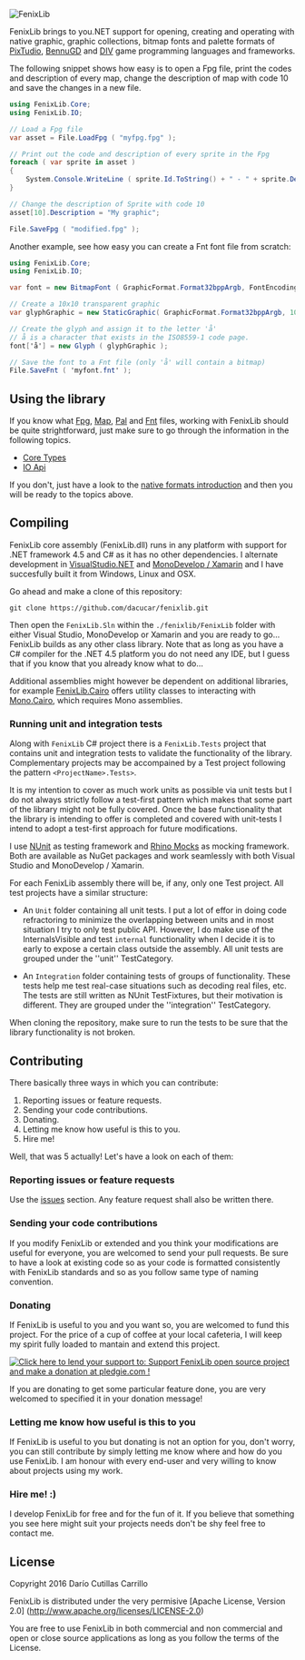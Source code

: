 ![FenixLib](http://dacucar.com/fenixlib/fenixlib.png "FenixLib Logo")

FenixLib brings to you.NET support for opening, creating and operating with
native graphic, graphic collections, bitmap fonts and palette formats of
[PixTudio](https://pixtudio.org), [BennuGD](https://bennugd.org) and 
[DIV](http://div-arena.co.uk/) game programming languages and frameworks.

The following snippet shows how easy is to open a Fpg file, print the codes
and description of every map, change the description of map with code 10 and
save the changes in a new file.
```csharp
using FenixLib.Core;
using FenixLib.IO;

// Load a Fpg file
var asset = File.LoadFpg ( "myfpg.fpg" );

// Print out the code and description of every sprite in the Fpg
foreach ( var sprite in asset )
{
	System.Console.WriteLine ( sprite.Id.ToString() + " - " + sprite.Description );
}

// Change the description of Sprite with code 10
asset[10].Description = "My graphic";

File.SaveFpg ( "modified.fpg" );
```

Another example, see how easy you can create a Fnt font file from scratch:
```csharp
using FenixLib.Core;
using FenixLib.IO;

var font = new BitmapFont ( GraphicFormat.Format32bppArgb, FontEncoding.ISO85591 );

// Create a 10x10 transparent graphic
var glyphGraphic = new StaticGraphic( GraphicFormat.Format32bppArgb, 10, 10, new byte[10 * 10 * 4] );

// Create the glyph and assign it to the letter 'å'
// å is a character that exists in the ISO8559-1 code page.
font['å'] = new Glyph ( glyphGraphic );

// Save the font to a Fnt file (only 'å' will contain a bitmap)
File.SaveFnt ( 'myfont.fnt' );
```

## Using the library
If you know what [Fpg](https://github.com/dacucar/fenixlib/wiki/Native-Format#Fpg),  [Map](https://github.com/dacucar/fenixlib/wiki/Native-Format#Map), [Pal](https://github.com/dacucar/fenixlib/wiki/Native-Format#Pal) and [Fnt](https://github.com/dacucar/fenixlib/wiki/Native-Format#Pal) files, working with FenixLib should be quite strightforward, just make sure to go through the information in the following topics. 

* [Core Types](https://github.com/dacucar/fenixlib/wiki/Core-Types)
* [IO Api](https://github.com/dacucar/fenixlib/wiki/IO-Api)

If you don't, just have a look to the [native formats introduction](https://github.com/dacucar/fenixlib/wiki/Native-Formats) and then you will be ready to the topics above.

## Compiling
FenixLib core assembly (FenixLib.dll) runs in any platform with support for .NET framework 4.5 and C# as it has no other dependencies. I alternate development in [VisualStudio.NET](https://www.visualstudio.com/en-us/products/vs-2015-product-editions.aspx) and
[MonoDevelop / Xamarin](http://www.monodevelop.com/) and I have succesfully built it from Windows, Linux and OSX.

Go ahead and make a clone of this repository:

    git clone https://github.com/dacucar/fenixlib.git
    
Then open the ```FenixLib.Sln``` within the ```./fenixlib/FenixLib``` folder with either Visual Studio, MonoDevelop or Xamarin and you are ready to go... FenixLib builds as any other class library. Note that as long as you have a C# compiler for the .NET 4.5 platform you do not need any IDE, but I guess that if you know that you already know what to do... 

Additional assemblies might however be dependent on additional libraries, for example [FenixLib.Cairo](https://github.com/dacucar/fenixlib/wiki/FenixLibCairoAssembly) offers utility classes to interacting with [Mono.Cairo](http://www.mono-project.com/docs/tools+libraries/libraries/Mono.Cairo/), which requires Mono assemblies.

### Running unit and integration tests
Along with ```FenixLib``` C# project there is a ```FenixLib.Tests``` project that contains unit and integration tests to validate the functionality of the library. Complementary projects may be accompained by a Test project following the pattern  ```<ProjectName>.Tests>```.

It is my intention to cover as much work units as possible via unit tests but I do not always strictly follow a test-first pattern which makes that some part of the library might 
not be fully covered. Once the base functionality that the library is intending to offer is completed and covered with unit-tests I intend to adopt a test-first approach for future
modifications.

I use [NUnit](http://www.nunit.org/) as testing framework and [Rhino Mocks](https://www.hibernatingrhinos.com/oss/rhino-mocks) as mocking framework. Both are available as NuGet packages
and work seamlessly with both Visual Studio and MonoDevelop / Xamarin.

For each FenixLib assembly there will be, if any, only one Test project. All test projects have a similar structure:
* An ```Unit``` folder containing all unit tests. I put a lot of effor in doing code refractoring to minimize the overlapping between units and in most situation I try to only test public API. 
  However, I do make use of the InternalsVisible and test ```internal``` functionality when I decide it is to early to expose a certain class outside the assembly. All unit tests are grouped under the
  ''unit'' TestCategory.

* An ```Integration``` folder containing tests of groups of functionality. These tests help me test real-case situations such as decoding real files, etc. The tests are still written 
  as NUnit TestFixtures, but their motivation is different. They are grouped under the ''integration'' TestCategory.
  
When cloning the repository, make sure to run the tests to be sure that the library functionality is not broken.

## Contributing
There basically three ways in which you can contribute:
  1. Reporting issues or feature requests. 
  2. Sending your code contributions.
  3. Donating.
  4. Letting me know how useful is this to you.
  5. Hire me!

Well, that was 5 actually! Let's have a look on each of them:

### Reporting issues or feature requests
Use the [issues](https://github.com/dacucar/fenixlib/issues) section. Any feature request shall also be written there.

### Sending your code contributions
If you modify FenixLib or extended and you think your modifications are useful for everyone, you are welcomed to send your pull requests. Be sure to have a look at existing code so as your code is formatted consistently with FenixLib standards and so as you follow same type of naming convention.

### Donating
If FenixLib is useful to you and you want so, you are welcomed to fund this project. For the price of a cup of coffee at your local cafeteria, I will keep my spirit fully loaded to mantain and extend this project.

<a href='https://pledgie.com/campaigns/31179'><img alt='Click here to lend your support to: Support FenixLib open source project and make a donation at pledgie.com !' src='https://pledgie.com/campaigns/31179.png?skin_name=chrome' border='0' ></a>

If you are donating to get some particular feature done, you are very welcomed to specified it in your donation message!

### Letting me know how useful is this to you
If FenixLib is useful to you but donating is not an option for you, don't worry, you can still contribute by simply letting me know where and how do you use FenixLib. I am honour with every end-user and very willing to know about projects using my work.

### Hire me! :)
I develop FenixLib for free and for the fun of it. If you believe that something you see here might suit your projects needs don't be shy feel free to contact me.

## License
Copyright 2016 Darío Cutillas Carrillo

FenixLib is distributed under the very permisive 
[Apache License, Version 2.0] (http://www.apache.org/licenses/LICENSE-2.0)

You are free to use FenixLib in both commercial and non commercial and 
open or close source applications as long as you follow the terms of the 
License.
